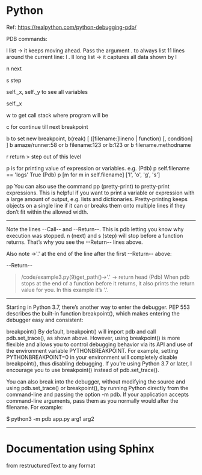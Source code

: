 # Python
Ref: https://realpython.com/python-debugging-pdb/

PDB commands:

l list -> it keeps moving ahead. Pass the argument . to always list 11 lines around the current line: l .
ll long list -> it captures all data shown by l

n next

s step

self._x, self._y  to see all variables

self._x

w to get call stack where program will be

c for continue till next breakpoint

b to set new breakpoint, b(reak) [ ([filename:]lineno | function) [, condition] ]
b amaze/runner:58    or     b filename:123    or         b:123    or    b  filename.methodname

r return > step out of this level

p is for printing value of expression or variables.  e.g. 
(Pdb) p self.filename == 'logs'
True
(Pdb) p [m for m in self.filename]
['l', 'o', 'g', 's']


pp You can also use the command pp (pretty-print) to pretty-print expressions. This is helpful if you want to print a variable or expression with a large amount of output, e.g. lists and dictionaries. Pretty-printing keeps objects on a single line if it can or breaks them onto multiple lines if they don’t fit within the allowed width.

--------------------

Note the lines --Call-- and --Return--. This is pdb letting you know why execution was stopped. n (next) and s (step) will stop before a function returns. That’s why you see the --Return-- lines above.

Also note ->'.' at the end of the line after the first --Return-- above:

--Return--
> /code/example3.py(9)get_path()->'.'
-> return head
(Pdb) 
When pdb stops at the end of a function before it returns, it also prints the return value for you. In this example it’s '.'.


--------------------------
Starting in Python 3.7, there’s another way to enter the debugger. PEP 553 describes the built-in function breakpoint(), which makes entering the debugger easy and consistent:

breakpoint()
By default, breakpoint() will import pdb and call pdb.set_trace(), as shown above. However, using breakpoint() is more flexible and allows you to control debugging behavior via its API and use of the environment variable PYTHONBREAKPOINT. For example, setting PYTHONBREAKPOINT=0 in your environment will completely disable breakpoint(), thus disabling debugging. If you’re using Python 3.7 or later, I encourage you to use breakpoint() instead of pdb.set_trace().

You can also break into the debugger, without modifying the source and using pdb.set_trace() or breakpoint(), by running Python directly from the command-line and passing the option -m pdb. If your application accepts command-line arguments, pass them as you normally would after the filename. For example:

$ python3 -m pdb app.py arg1 arg2

---------------------------


# Documentation using Sphinx
from restructuredText to any format
